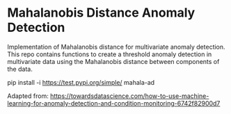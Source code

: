 # Mahalanobis Distance Anomaly Detection

Implementation of Mahalanobis distance for multivariate anomaly detection. This repo contains functions to create a threshold anomaly detection in multivariate data using the Mahalanobis distance between components of the data.

pip install -i https://test.pypi.org/simple/ mahala-ad

Adapted from: https://towardsdatascience.com/how-to-use-machine-learning-for-anomaly-detection-and-condition-monitoring-6742f82900d7


